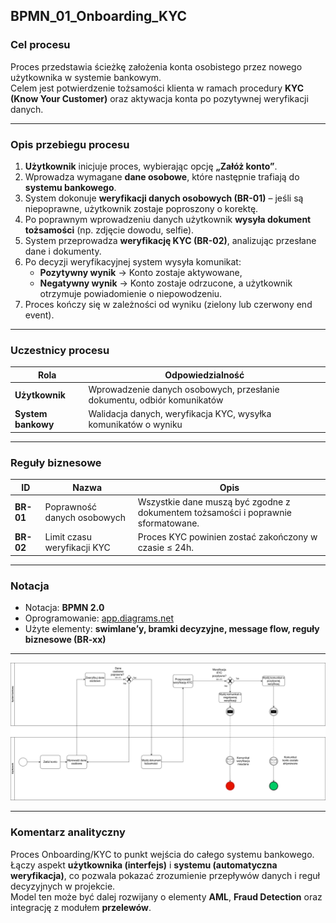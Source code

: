 ##  BPMN_01_Onboarding_KYC

###  Cel procesu
Proces przedstawia ścieżkę założenia konta osobistego przez nowego użytkownika w systemie bankowym.  
Celem jest potwierdzenie tożsamości klienta w ramach procedury **KYC (Know Your Customer)** oraz aktywacja konta po pozytywnej weryfikacji danych.

---

###  Opis przebiegu procesu

1. **Użytkownik** inicjuje proces, wybierając opcję **„Załóż konto”**.  
2. Wprowadza wymagane **dane osobowe**, które następnie trafiają do **systemu bankowego**.  
3. System dokonuje **weryfikacji danych osobowych (BR-01)** – jeśli są niepoprawne, użytkownik zostaje poproszony o korektę.  
4. Po poprawnym wprowadzeniu danych użytkownik **wysyła dokument tożsamości** (np. zdjęcie dowodu, selfie).  
5. System przeprowadza **weryfikację KYC (BR-02)**, analizując przesłane dane i dokumenty.  
6. Po decyzji weryfikacyjnej system wysyła komunikat:  
   - **Pozytywny wynik** → Konto zostaje aktywowane,  
   - **Negatywny wynik** → Konto zostaje odrzucone, a użytkownik otrzymuje powiadomienie o niepowodzeniu.  
7. Proces kończy się w zależności od wyniku (zielony lub czerwony end event).

---

###  Uczestnicy procesu
| Rola | Odpowiedzialność |
|------|------------------|
|  **Użytkownik** | Wprowadzenie danych osobowych, przesłanie dokumentu, odbiór komunikatów |
|  **System bankowy** | Walidacja danych, weryfikacja KYC, wysyłka komunikatów o wyniku |

---

###  Reguły biznesowe
| ID | Nazwa | Opis |
|----|--------|------|
| **BR-01** | Poprawność danych osobowych | Wszystkie dane muszą być zgodne z dokumentem tożsamości i poprawnie sformatowane. |
| **BR-02** | Limit czasu weryfikacji KYC | Proces KYC powinien zostać zakończony w czasie ≤ 24h. |

---

###  Notacja
- Notacja: **BPMN 2.0**  
- Oprogramowanie: [app.diagrams.net](https://app.diagrams.net/)  
- Użyte elementy: **swimlane’y, bramki decyzyjne, message flow, reguły biznesowe (BR-xx)**  

---

![OnboardingKYCBPMN.png](./OnboardingKYCBPMN.png)

---

###  Komentarz analityczny
Proces Onboarding/KYC to punkt wejścia do całego systemu bankowego.  
Łączy aspekt **użytkownika (interfejs)** i **systemu (automatyczna weryfikacja)**, co pozwala pokazać zrozumienie przepływów danych i reguł decyzyjnych w projekcie.  
Model ten może być dalej rozwijany o elementy **AML**, **Fraud Detection** oraz integrację z modułem **przelewów**.
